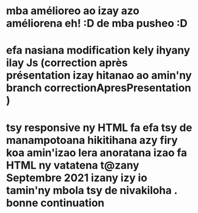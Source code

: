 # mba amélioreo ao izay azo améliorena eh! :D de mba pusheo :D
# efa nasiana modification kely ihyany ilay Js (correction après présentation izay hitanao ao amin'ny branch correctionApresPresentation )
# tsy responsive ny HTML fa efa tsy de manampotoana hikitihana azy firy koa amin'izao lera anoratana izao fa HTML ny vatatena t@zany Septembre 2021 izany izy io tamin'ny mbola tsy de nivakiloha . bonne continuation

